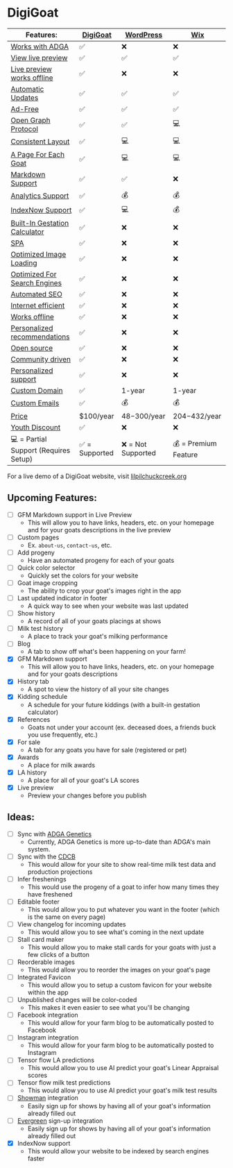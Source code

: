 
# DigiGoat
| Features: | [DigiGoat](https://github.com/DigiGoat) | [WordPress](https://wordpress.com/pricing/) | [Wix](https://www.wix.com/plans) |
| --- | --- | --- | --- |
| [Works with ADGA](./features/README.md#works-with-adga) | :white_check_mark: | :x: | :x: |
| [View live preview](./features/README.md#view-live-preview) | :white_check_mark: | :white_check_mark: | :white_check_mark: |
| [Live preview works offline](./features/README.md#live-preview-works-offline) | :white_check_mark: | :x: | :x: |
| [Automatic Updates](./features/README.md#automatic-updates) | :white_check_mark: | :white_check_mark: | :white_check_mark: |
| [Ad-Free](./features/README.md#ad-free) | :white_check_mark: | :white_check_mark: | :white_check_mark: |
| [Open Graph Protocol](./features/README.md#open-graph-protocol) | :white_check_mark: | :white_check_mark: | :computer: |
| [Consistent Layout](./features/README.md#consistent-layout) | :white_check_mark: | :computer: | :computer: |
| [A Page For Each Goat](./features/README.md#a-page-for-each-goat) | :white_check_mark: | :computer: | :computer: |
| [Markdown Support](./features/README.md#markdown-support) | :white_check_mark: | :white_check_mark: | :x: |
| [Analytics Support](./features/README.md#analytics-support) | :white_check_mark: | :moneybag: | :moneybag: |
| [IndexNow Support](./features/README.md#indexnow-support) | :white_check_mark: | :computer: | :moneybag: |
| [Built-In Gestation Calculator](./features/README.md#built-in-gestation-calculator) | :white_check_mark: | :x: | :x: |
| [SPA](./features/README.md#spa) | :white_check_mark: | :x: | :x: |
| [Optimized Image Loading](./features/README.md#optimized-image-loading) | :white_check_mark: | :x: | :x: |
| [Optimized For Search Engines](./features/README.md#optimized-for-search-engines) | :white_check_mark: | :x: | :x: |
| [Automated SEO](./features/README.md#automated-seo) | :white_check_mark: | :x: | :x: |
| [Internet efficient](./features/README.md#internet-efficient) | :white_check_mark: | :x: | :x: |
| [Works offline](./features/README.md#works-offline) | :white_check_mark: | :x: | :x: |
| [Personalized recommendations](./features/README.md#personalized-recommendations) | :white_check_mark: | :x: | :x: |
| [Open source](./features/README.md#open-source) | :white_check_mark: | :x: | :x: |
| [Community driven](./features/README.md#community-driven) | :white_check_mark: | :x: | :x: |
| [Personalized support](./features/README.md#personalized-support) | :white_check_mark: | :x: | :x: |
| [Custom Domain](./features/README.md#custom-domain) | :white_check_mark: | 1-year | 1-year |
| [Custom Emails](./features/README.md#custom-emails) | :white_check_mark: | :moneybag: | :moneybag: |
| [Price](./features/README.md#price) | $100/year | $48-$300/year | $204-$432/year |
| [Youth Discount](./features/README.md#youth-discount) | :white_check_mark: | :x: | :x: |
| :computer: = Partial Support (Requires Setup) | :white_check_mark: = Supported | :x: = Not Supported | :moneybag: = Premium Feature |

For a live demo of a DigiGoat website, visit [lilpilchuckcreek.org](https://lilpilchuckcreek.org/)

## Upcoming Features:
  - [ ] GFM Markdown support in Live Preview
    - This will allow you to have links, headers, etc. on your homepage and for your goats descriptions in the live preview
  - [ ] Custom pages
    - Ex. `about-us`, `contact-us`, etc.
  - [ ] Add progeny
    - Have an automated progeny for each of your goats
  - [ ] Quick color selector
    - Quickly set the colors for your website
  - [ ] Goat image cropping
    - The ability to crop your goat's images right in the app
  - [ ] Last updated indicator in footer
    - A quick way to see when your website was last updated
  - [ ] Show history
    - A record of all of your goats placings at shows
  - [ ] Milk test history
    - A place to track your goat's milking performance
  - [ ] Blog
    - A tab to show off what's been happening on your farm!
  - [x] GFM Markdown support
    - This will allow you to have links, headers, etc. on your homepage and for your goats descriptions
  - [x] History tab
    - A spot to view the history of all your site changes
  - [x] Kidding schedule
    - A schedule for your future kiddings (with a built-in gestation calculator)
  - [x] References
    - Goats not under your account (ex. deceased does, a friends buck you use frequently, etc.)
  - [x] For sale
    - A tab for any goats you have for sale (registered or pet)
  - [x] Awards
    - A place for milk awards
  - [x] LA history
    - A place for all of your goat's LA scores
  - [x] Live preview
    - Preview your changes before you publish



## Ideas:
  - [ ] Sync with [ADGA Genetics](https://genetics.adga.org/)
    - Currently, ADGA Genetics is more up-to-date than ADGA's main system.
  - [ ] Sync with the [CDCB](https://webconnect.uscdcb.com/#/queries)
    - This would allow for your site to show real-time milk test data and production projections
  - [ ] Infer freshenings
    - This would use the progeny of a goat to infer how many times they have freshened
  - [ ] Editable footer
    - This would allow you to put whatever you want in the footer (which is the same on every page)
  - [ ] View changelog for incoming updates
    - This would allow you to see what's coming in the next update
  - [ ] Stall card maker
    - This would allow you to make stall cards for your goats with just a few clicks of a button
  - [ ] Reorderable images
    - This would allow you to reorder the images on your goat's page
  - [ ] Integrated Favicon
    - This would allow you to setup a custom favicon for your website within the app
  - [ ] Unpublished changes will be color-coded
    - This makes it even easier to see what you'll be changing
  - [ ] Facebook integration
    - This would allow for your farm blog to be automatically posted to Facebook
  - [ ] Instagram integration
    - This would allow for your farm blog to be automatically posted to Instagram
  - [ ] Tensor flow LA predictions
    - This would allow you to use AI predict your goat's Linear Appraisal scores
  - [ ] Tensor flow milk test predictions
    - This would allow you to use AI predict your goat's milk test results
  - [ ] [Showman](https://www.showman.app/) integration
    - Easily sign up for shows by having all of your goat's information already filled out
  - [ ] [Evergreen](https://egreen.fairwire.com/) sign-up integration
    - Easily sign up for shows by having all of your goat's information already filled out
  - [x] IndexNow support
    - This would allow your website to be indexed by search engines faster
